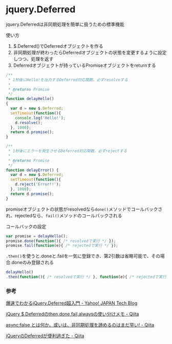 # jquery.Deferred

jquery.Deferredは非同期処理を簡単に扱うための標準機能

使い方

1. $.Deferred()でDeferredオブジェクトを作る
2. 非同期処理が終わったらDeferredオブジェクトの状態を変更するように設定しつつ、処理を返す
3. Deferredオブジェクトが持っているPromiseオブジェクトをreturnする

```js
/**
 * 1秒後にHello!を出力するDeferred対応関数。必ずresolveする
 *
 * @returns Promise
 */
function delayHello()
{
  var d = new $.Deferred;
  setTimeout(function(){
    console.log('Hello!');
    d.resolve();
  }, 1000);
  return d.promise();
}

/**
 * 1秒後にエラーを発生させるDeferred対応関数。必ずrejectする
 *
 * @returns Promise
 */
function delayError() {
  var d = new $.Deferred;
  setTimeout(function(){
    d.reject('Error!!');
  }, 1000);
  return d.promise();
}
```

promiseオブジェクトの状態がresolvedなら`done()`メソッドでコールバックされ、rejectedなら、`fail()`メソッドのコールバックされる

コールバックの設定

```js
var promise = delayHello();
promise.done(function(){ /* resolvedで実行 */ });
promise.fail(function(e){ /* rejectedで実行 */ });
```

`.then()`を使うと.doneと.failを一気に登録でき、第2引数は省略可能で、その場合.doneのみ登録される

```js
delayHello()
.then(function(){ /* resolvedで実行 */ }, function(e){ /* rejectedで実行 */ });
```

### 参考

[爆速でわかるjQuery\.Deferred超入門 \- Yahoo\! JAPAN Tech Blog](https://techblog.yahoo.co.jp/programming/jquery-deferred/)

[jQuery $\.Deferredのthen,done,fail,alwaysの使い分けメモ \- Qiita](https://qiita.com/michiko89/items/2ee0235d95eb399960e4)

[async:false とは何か。或いは、非同期処理を諦めるのはまだ早い\! \- Qiita](https://qiita.com/sukobuto/items/0ee5026776e1bab10fb4)

[jQueryのDeferredが便利過ぎた \- Qiita](https://qiita.com/yamamoto_hiroya/items/9380375b11c99f056663#deferred%E3%82%92%E4%BD%BF%E3%81%A3%E3%81%9F%E5%A0%B4%E5%90%88)